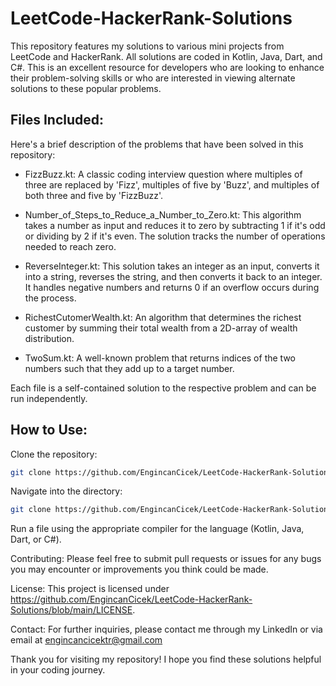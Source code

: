 # LeetCode-HackerRank-Solutions
This repository features my solutions to various mini projects from LeetCode and HackerRank. All solutions are coded in Kotlin, Java, Dart, and C#. This is an excellent resource for developers who are looking to enhance their problem-solving skills or who are interested in viewing alternate solutions to these popular problems.

## Files Included:
Here's a brief description of the problems that have been solved in this repository:

- FizzBuzz.kt: A classic coding interview question where multiples of three are replaced by 'Fizz', multiples of five by 'Buzz', and multiples of both three and five by 'FizzBuzz'.

- Number_of_Steps_to_Reduce_a_Number_to_Zero.kt: This algorithm takes a number as input and reduces it to zero by subtracting 1 if it's odd or dividing by 2 if it's even. The solution tracks the number of operations needed to reach zero.

- ReverseInteger.kt: This solution takes an integer as an input, converts it into a string, reverses the string, and then converts it back to an integer. It handles negative numbers and returns 0 if an overflow occurs during the process.

- RichestCutomerWealth.kt: An algorithm that determines the richest customer by summing their total wealth from a 2D-array of wealth distribution.

- TwoSum.kt: A well-known problem that returns indices of the two numbers such that they add up to a target number.

Each file is a self-contained solution to the respective problem and can be run independently.

## How to Use:

Clone the repository:

```bash
git clone https://github.com/EngincanCicek/LeetCode-HackerRank-Solutions.git
```
Navigate into the directory:

```bash
git clone https://github.com/EngincanCicek/LeetCode-HackerRank-Solutions.git
```



Run a file using the appropriate compiler for the language (Kotlin, Java, Dart, or C#).

Contributing:
Please feel free to submit pull requests or issues for any bugs you may encounter or improvements you think could be made.

License:
This project is licensed under https://github.com/EngincanCicek/LeetCode-HackerRank-Solutions/blob/main/LICENSE.

Contact:
For further inquiries, please contact me through my LinkedIn or via email at engincancicektr@gmail.com

Thank you for visiting my repository! I hope you find these solutions helpful in your coding journey.

